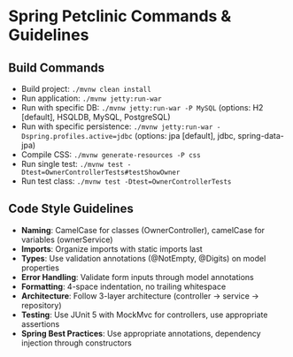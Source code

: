 # Spring Petclinic Commands & Guidelines

## Build Commands
- Build project: `./mvnw clean install`
- Run application: `./mvnw jetty:run-war`
- Run with specific DB: `./mvnw jetty:run-war -P MySQL` (options: H2 [default], HSQLDB, MySQL, PostgreSQL)
- Run with specific persistence: `./mvnw jetty:run-war -Dspring.profiles.active=jdbc` (options: jpa [default], jdbc, spring-data-jpa)
- Compile CSS: `./mvnw generate-resources -P css`
- Run single test: `./mvnw test -Dtest=OwnerControllerTests#testShowOwner`
- Run test class: `./mvnw test -Dtest=OwnerControllerTests`

## Code Style Guidelines
- **Naming**: CamelCase for classes (OwnerController), camelCase for variables (ownerService)
- **Imports**: Organize imports with static imports last
- **Types**: Use validation annotations (@NotEmpty, @Digits) on model properties
- **Error Handling**: Validate form inputs through model annotations
- **Formatting**: 4-space indentation, no trailing whitespace
- **Architecture**: Follow 3-layer architecture (controller -> service -> repository)
- **Testing**: Use JUnit 5 with MockMvc for controllers, use appropriate assertions
- **Spring Best Practices**: Use appropriate annotations, dependency injection through constructors